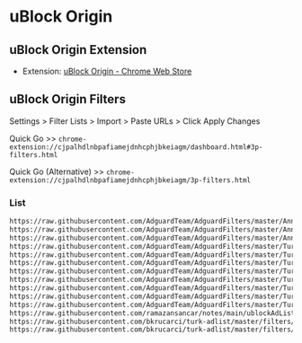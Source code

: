 # uBlock Origin

## uBlock Origin Extension

- Extension: [uBlock Origin - Chrome Web Store](https://chrome.google.com/webstore/detail/cjpalhdlnbpafiamejdnhcphjbkeiagm)

## uBlock Origin Filters

Settings > Filter Lists > Import > Paste URLs > Click Apply Changes

Quick Go >> `chrome-extension://cjpalhdlnbpafiamejdnhcphjbkeiagm/dashboard.html#3p-filters.html`

Quick Go (Alternative) >> `chrome-extension://cjpalhdlnbpafiamejdnhcphjbkeiagm/3p-filters.html`

### List

```txt
https://raw.githubusercontent.com/AdguardTeam/AdguardFilters/master/AnnoyancesFilter/Cookies/sections/cookies_general.txt
https://raw.githubusercontent.com/AdguardTeam/AdguardFilters/master/AnnoyancesFilter/Cookies/sections/cookies_specific.txt
https://raw.githubusercontent.com/AdguardTeam/AdguardFilters/master/AnnoyancesFilter/MobileApp/sections/mobile-app_specific.txt
https://raw.githubusercontent.com/AdguardTeam/AdguardFilters/master/TurkishFilter/sections/adservers_firstparty.txt
https://raw.githubusercontent.com/AdguardTeam/AdguardFilters/master/TurkishFilter/sections/adservers.txt
https://raw.githubusercontent.com/AdguardTeam/AdguardFilters/master/TurkishFilter/sections/allowlist.txt
https://raw.githubusercontent.com/AdguardTeam/AdguardFilters/master/TurkishFilter/sections/antiadblock.txt
https://raw.githubusercontent.com/AdguardTeam/AdguardFilters/master/TurkishFilter/sections/general_elemhide.txt
https://raw.githubusercontent.com/AdguardTeam/AdguardFilters/master/TurkishFilter/sections/general_extensions.txt
https://raw.githubusercontent.com/AdguardTeam/AdguardFilters/master/TurkishFilter/sections/general_url.txt
https://raw.githubusercontent.com/AdguardTeam/AdguardFilters/master/TurkishFilter/sections/specific.txt
https://raw.githubusercontent.com/ramazansancar/notes/main/ublockAdList.txt
https://raw.githubusercontent.com/bkrucarci/turk-adlist/master/filters/turkish_generic_content_blocker.txt
https://raw.githubusercontent.com/bkrucarci/turk-adlist/master/filters/I-Do-Not-Want-Your-Mobile-App.txt
```
